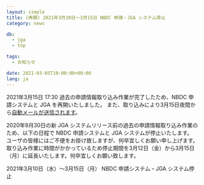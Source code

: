 ```yaml
---
layout: simple
title: (再開) 2021年3月10日～3月15日 NBDC 申請・JGA システム停止
category: news

db:
  - jga
  - top

tags:
  - お知らせ

date: 2021-03-05T10:00:00+09:00
lang: ja
---
```


2021年3月15日 17:30 過去の申請情報取り込み作業が完了したため、NBDC 申請システムと JGA を再開いたしました。
また、取り込みにより3月15日夜間から[自動メールが送信されます](/news/ja/2021-03-12.html)。

2020年9月30日の新 JGA システムリリース前の過去の申請情報取り込み作業のため、以下の日程で NBDC 申請システムと JGA システムが停止いたします。    
ユーザの皆様にはご不便をお掛け致しますが、何卒宜しくお願い申し上げます。    
取り込み作業に時間がかかっているため停止期間を3月12日（金）から3月15日（月）に延長いたします。何卒宜しくお願い致します。


2021年3月10日（水）～3月15日（月） NBDC 申請システム・JGA システム停止


